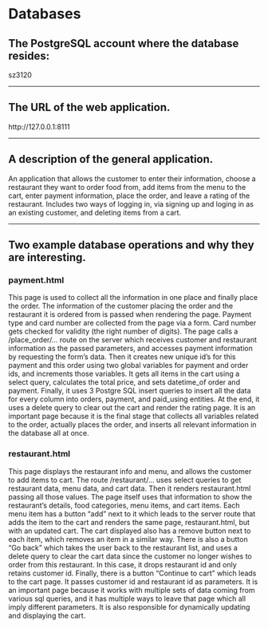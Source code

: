 # Databases

<h2>The PostgreSQL account where the database resides: </h2>
sz3120
<hr>

<h2>The URL of the web application. </h2>
http://127.0.0.1:8111
<hr>

<h2>A description of the general application. </h2>
  An application that allows the customer to enter their information, choose a restaurant they want to order food from, add items from the menu to the cart, enter payment information, place the order, and leave a rating of the restaurant. Includes two ways of logging in, via signing up and loging in as an existing customer, and deleting items from a cart.
<hr>
<h2>Two example database operations and why they are interesting. </h2>

<h3>payment.html </h3>
This page is used to collect all the information in one place and finally place the order. The information of the customer placing the order and the restaurant it is ordered from is passed when rendering the page. Payment type and card number are collected from the page via a form. Card number gets checked for validity (the right number of digits). The page calls a /place_order/… route on the server which receives customer and restaurant information as the passed parameters, and accesses payment information by requesting the form’s data. Then it creates new unique id’s for this payment and this order using two global variables for payment and order ids, and increments those variables. It gets all items in the cart using a select query, calculates the total price, and sets datetime_of order and payment. Finally, it uses 3 Postgre SQL insert queries to insert all the data for every column into orders, payment, and paid_using entities. At the end, it uses a delete query to clear out the cart and render the rating page. It is an important page because it is the final stage that collects all variables related to the order, actually places the order, and inserts all relevant information in the database all at once.

<br>
<h3>restaurant.html</h3>
This page displays the restaurant info and menu, and allows the customer to add items to cart. The route /restaurant/… uses select queries to get restaurant data, menu data, and cart data. Then it renders restaurant.html passing all those values. The page itself uses that information to show the restaurant’s details, food categories, menu items, and cart items. Each menu item has a button “add” next to it which leads to the server route that adds the item to the cart and renders the same page, restaurant.html, but with an updated cart. The cart displayed also has a remove button next to each item, which removes an item in a similar way. There is also a button “Go back” which takes the user back to the restaurant list, and uses a delete query to clear the cart data since the customer no longer wishes to order from this restaurant. In this case, it drops restaurant id and only retains customer id. Finally, there is a button “Continue to cart” which leads to the cart page. It passes customer id and restaurant id as parameters. It is an important page because it works with multiple sets of data coming from various sql queries, and it has multiple ways to leave that page which all imply different parameters. It is also responsible for dynamically updating and displaying the cart.
